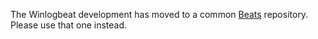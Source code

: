 
The Winlogbeat development has moved to a common
[Beats](https://github.com/elastic/beats) repository. Please use that one
instead.
